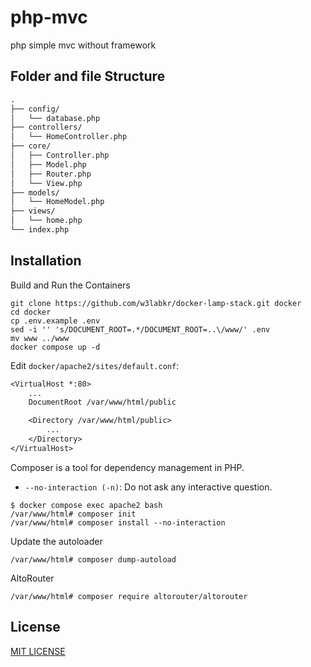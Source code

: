 # php-mvc

php simple mvc without framework

## Folder and file Structure

```txt
.
├── config/
│   └── database.php
├── controllers/
│   └── HomeController.php
├── core/
│   ├── Controller.php
│   ├── Model.php
│   ├── Router.php
│   └── View.php
├── models/
│   └── HomeModel.php
├── views/
│   └── home.php
└── index.php
```

## Installation

Build and Run the Containers

```shell
git clone https://github.com/w3labkr/docker-lamp-stack.git docker
cd docker
cp .env.example .env
sed -i '' 's/DOCUMENT_ROOT=.*/DOCUMENT_ROOT=..\/www/' .env
mv www ../www
docker compose up -d
```

Edit `docker/apache2/sites/default.conf`:

```txt
<VirtualHost *:80>
    ...
    DocumentRoot /var/www/html/public

    <Directory /var/www/html/public>
        ...
    </Directory>
</VirtualHost>
```

Composer is a tool for dependency management in PHP.

- `--no-interaction (-n)`: Do not ask any interactive question.

```shell
$ docker compose exec apache2 bash
/var/www/html# composer init
/var/www/html# composer install --no-interaction
```

Update the autoloader

```shell
/var/www/html# composer dump-autoload
```

AltoRouter

```shell
/var/www/html# composer require altorouter/altorouter
```

## License

[MIT LICENSE](LICENSE)
